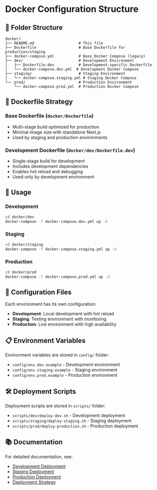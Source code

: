 # Docker Configuration Structure

## 📁 Folder Structure

```
docker/
├── README.md                    # This file
├── Dockerfile                   # Base Dockerfile for production/staging
├── docker-compose.yml           # Base Docker Compose (legacy)
├── dev/                         # Development Environment
│   ├── Dockerfile.dev           # Development-specific Dockerfile
│   └── docker-compose.dev.yml  # Development Docker Compose
├── staging/                     # Staging Environment
│   └── docker-compose.staging.yml # Staging Docker Compose
└── prod/                        # Production Environment
    └── docker-compose.prod.yml  # Production Docker Compose
```

## 🐳 Dockerfile Strategy

### Base Dockerfile (`docker/Dockerfile`)
- Multi-stage build optimized for production
- Minimal image size with standalone Next.js
- Used by staging and production environments

### Development Dockerfile (`docker/dev/Dockerfile.dev`)
- Single-stage build for development
- Includes development dependencies
- Enables hot reload and debugging
- Used only by development environment

## 🚀 Usage

### Development
```bash
cd docker/dev
docker-compose -f docker-compose.dev.yml up -d
```

### Staging
```bash
cd docker/staging
docker-compose -f docker-compose.staging.yml up -d
```

### Production
```bash
cd docker/prod
docker-compose -f docker-compose.prod.yml up -d
```

## 🔧 Configuration Files

Each environment has its own configuration:
- **Development**: Local development with hot reload
- **Staging**: Testing environment with monitoring
- **Production**: Live environment with high availability

## 📋 Environment Variables

Environment variables are stored in `config/` folder:
- `config/env.dev.example` - Development environment
- `config/env.staging.example` - Staging environment
- `config/env.prod.example` - Production environment

## 🛠️ Deployment Scripts

Deployment scripts are stored in `scripts/` folder:
- `scripts/dev/deploy-dev.sh` - Development deployment
- `scripts/staging/deploy-staging.sh` - Staging deployment
- `scripts/prod/deploy-production.sh` - Production deployment

## 📚 Documentation

For detailed documentation, see:
- [Development Deployment](../../docs/deployment/development-deployment.md)
- [Staging Deployment](../../docs/deployment/staging-deployment.md)
- [Production Deployment](../../docs/deployment/production-deployment.md)
- [Deployment Strategy](../../docs/deployment/deployment-strategy.md)
